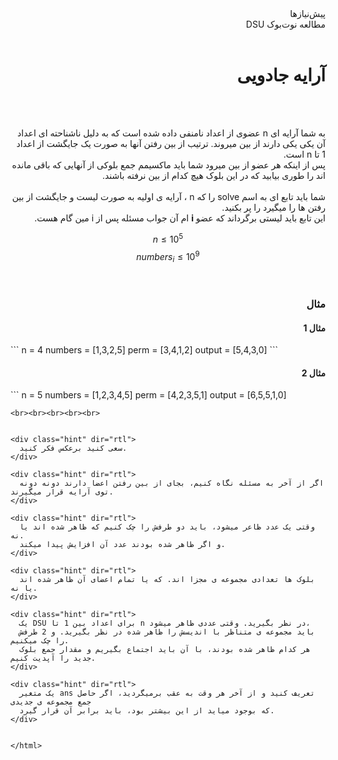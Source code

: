 <html>
<div dir="rtl">
پیش‌نیازها <br>
مطالعه نوت‌بوک DSU <br>
</div>

<br>
<h1 dir = "rtl">آرایه جادویی</h1>
<br><br>
<p dir = "rtl">
به شما آرایه ای n عضوی از اعداد نامنفی داده شده است که به دلیل ناشناحته ای اعداد
  آن یکی یکی دارند از بین میروند.
  ترتیب از بین رفتن آنها به صورت یک جایگشت از اعداد 1 تا n است.
<br>
  پس از اینکه هر عضو از بین میرود شما باید ماکسیمم جمع بلوکی از آنهایی که باقی مانده اند
  را طوری بیابید که در این بلوک هیچ کدام از بین نرفته باشند.
<br><br>
شما باید تابع ای به اسم solve را که n ، آرایه ی اولیه به صورت لیست و جایگشت از بین رفتن
  ها را میگیرد را پر بکنید.
<br>
  این تابع باید لیستی برگرداند که عضو <strong>i</strong>
  ام آن جواب مسئله پس از i مین گام هست.
<br>


  $$ n \le 10^5 $$
  $$ numbers_i \le 10^9 $$
  </p>

<br>

<h3 dir="rtl">مثال</h3>


<h4 dir="rtl">مثال 1</h4>
```
n = 4
numbers = [1,3,2,5]
perm = [3,4,1,2]
output = [5,4,3,0]
```
<h4 dir="rtl">مثال 2</h4>
```
n = 5
numbers = [1,2,3,4,5]
perm = [4,2,3,5,1]
output = [6,5,5,1,0]

```
<br><br><br><br><br>


<div class="hint" dir="rtl">
  سعی کنید برعکس فکر کنید.
</div>

<div class="hint" dir="rtl">
  اگر از آخر به مسئله نگاه کنیم، بجای از بین رفتن اعضا دارند دونه دونه توی آرایه قرار میگیرند.
</div>

<div class="hint" dir="rtl">
  وقتی یک عدد ظاعر میشود، باید دو طرفش را چک کنیم که ظاهر شده اند یا نه.
  و اگر ظاهر شده بودند عدد آن افزایش پیدا میکند.
</div>

<div class="hint" dir="rtl">
  بلوک ها تعدادی مجموعه ی مجزا اند. که یا تمام اعضای آن ظاهر شده اند یا نه.
</div>

<div class="hint" dir="rtl">
  یک DSU برای اعداد بین 1 تا n در نظر بگیرید. وقتی عددی ظاهر میشود،
  باید مجموعه ی متناظر با اندیسش را ظاهر شده در نظر بگیرید. و 2 طرفش را چک میکنیم.
  هر کدام ظاهر شده بودند، با آن باید اجتماع بگیریم و مقدار جمع بلوک جدید را آپدیت کنیم.
</div>

<div class="hint" dir="rtl">
  یک متغیر ans تعریف کنید و از آخر هر وقت به عقب برمیگردید، اگر حاصل جمع مجموعه ی جدیدی
  که بوجود میاید از این بیشتر بود، باید برابر آن قرار گیرد.
</div>


</html>
